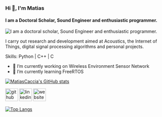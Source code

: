 ### Hi 👋, I'm Matias
#### I am a Doctoral Scholar, Sound Engineer and enthusiastic programmer.
![I am a doctoral scholar, Sound Engineer and enthusiastic programmer.](https://static.vecteezy.com/system/resources/thumbnails/000/701/690/small/abstract-polygonal-banner-background.jpg)

I carry out research and development aimed at Acoustics, the Internet of Things, digital signal processing algorithms and personal projects.

Skills: Python | C++ | C

- 🔭 I’m currently working on Wireless Environment Sensor Network 
- 🌱 I’m currently learning FreeRTOS

[![MatiasCaccia's GitHub stats](https://github-readme-stats.vercel.app/api?username=MatiasCaccia)](https://github.com/anuraghazra/github-readme-stats)


[<img src='https://cdn.jsdelivr.net/npm/simple-icons@3.0.1/icons/github.svg' alt='github' height='40'>](https://github.com/MatiasCaccia)  [<img src='https://cdn.jsdelivr.net/npm/simple-icons@3.0.1/icons/linkedin.svg' alt='linkedin' height='40'>](https://www.linkedin.com/in/https://www.linkedin.com/in/matiascaccia//)  [<img src='https://cdn.jsdelivr.net/npm/simple-icons@3.0.1/icons/icloud.svg' alt='website' height='40'>](https://matiascaccia.wordpress.com/)  

[![Top Langs](https://github-readme-stats.vercel.app/api/top-langs/?username=MatiasCaccia)](https://github.com/anuraghazra/github-readme-stats)
